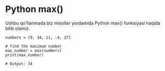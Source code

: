 # Python max()

Ushbu qo'llanmada biz misollar yordamida Python max() funksiyasi haqida bilib olamiz.
```
numbers = [9, 34, 11, -4, 27]

# find the maximum number
max_number = max(numbers)
print(max_number)

# Output: 34
```